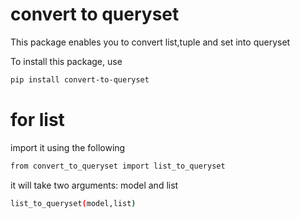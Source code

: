 
# convert to queryset

This package enables you to convert list,tuple and set into queryset

To install this package, use 

```bash
pip install convert-to-queryset
```
# for list 
import it using the following
```bash
from convert_to_queryset import list_to_queryset
```

it will take two arguments: model and list
```bash
list_to_queryset(model,list)
```